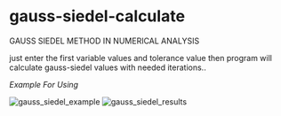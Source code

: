 # gauss-siedel-calculate
GAUSS SIEDEL METHOD IN NUMERICAL ANALYSIS

just enter the first variable values and tolerance value then program will calculate gauss-siedel values with needed iterations..

*Example For Using*

![gauss_siedel_example](https://user-images.githubusercontent.com/84380549/123541697-76791600-d74e-11eb-9245-7c2777879212.png)
![gauss_siedel_results](https://user-images.githubusercontent.com/84380549/123541698-7711ac80-d74e-11eb-9013-3a41aab3762d.png)
